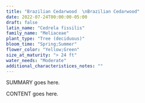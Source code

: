 ```yaml
---
title: "Brazilian Cedarwood  \nBrazilian Cedarwood"
date: 2022-07-24T00:00:00-05:00
draft: false
latin_name: "Cedrela fissilis"
family_name: "Meliaceae"
plant_type: "Tree (deciduous)"
bloom_time: "Spring;Summer"
flower_color: "Yellow;Green"
size_at_maturity: "> 24 ft"
water_needs: "Moderate"
additional_characteristices_notes: ""
---
```


SUMMARY goes here.

<!--more-->

CONTENT goes here.